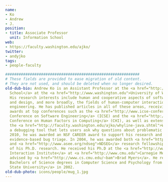 ```yaml
---
name:
- Ko
- Andrew
- J.
position:
- title: Associate Professor
  unit: Information School
web:
- https://faculty.washington.edu/ajko/
twitter:
- andyjko
tags:
- people-faculty

############################################################
# These fields are provided to ease migration of old content.
# They are not used, and should be deleted when no longer desired.
old-dub-bio: Andrew Ko is an Assistant Professor at the <a href="http://ischool.uw.edu/">Information
  School</a> at the <a href="http://www.washington.edu">University of Washington</a>.
  His research interests include human and cooperative aspects of software development
  and design, and more broadly, the fields of human-computer interaction and software
  engineering. He has published articles in all of these areas, receiving best paper
  awards at top conferences such as the <a href="http://www.icse-conferences.org/">International
  Conference on Software Engineering</a> (ICSE) and the <a href="http://www.chi2007.org">ACM
  Conference on Human Factors in Computing</a> (CHI), as well as extensive press on
  the <a href="http://faculty.washington.edu/ajko/whyline-java.shtml">Whyline</a>,
  a debugging tool that lets users ask why questions about problematic output. In
  2010, he was awarded an NSF CAREER award to support his research and teaching on
  evidence-based bug triage. In 2004, he was awarded both <a href="http://www.nsf.gov/grfp">NSF</a>
  and <a href="http://www.asee.org/ndseg">NDSEG</a> research fellowships in support
  of his Ph.D. research. He received his Ph.D at the <a href="http://www.hcii.cs.cmu.edu">Human-Computer
  Interaction Institute</a> at <a href="http://www.cmu.edu">Carnegie Mellon University</a>,
  advised by <a href="http://www.cs.cmu.edu/~bam">Brad Myers</a>. He received Honors
  Bachelors of Science degrees in Computer Science and Psychology from <a href="http://www.oregonstate.edu">Oregon
  State University</a> in 2002.
old-dub-photo: icons/people/mug_1.jpg
---
```

